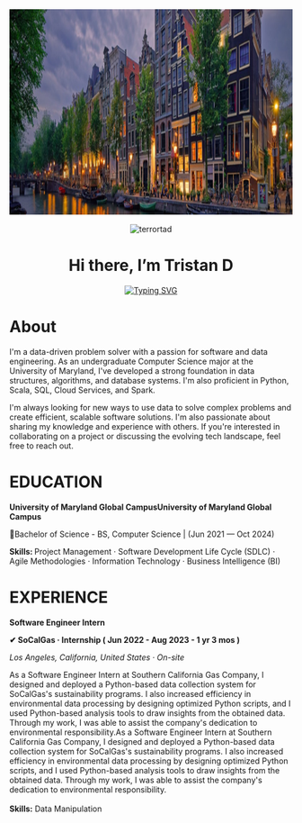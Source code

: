 <img style="height:365px;width:100%" src="https://github.com/terrortad/terrortad/blob/main/Banner.jpg?raw=true" type="image">


<p align="center"> <img src="https://komarev.com/ghpvc/?username=terrortad&label=Profile%20views&color=0e75b6&style=flat" alt="terrortad" /> </p>


<div align="center">
    <h1> Hi there, I’m Tristan D <a href="https://www.linkedin.com/in/tad-mono/"></h1>
  </div>

<p align="center">
<a href="https://git.io/typing-svg"><img src="https://readme-typing-svg.herokuapp.com?font=Fira+Code&pause=1000&width=435&lines=A+Data+Driven+Problem+Solver.;With+A+Passion+For+Data+Engineering;Motivated+self-starter;" alt="Typing SVG" /></a> 
</p>
  
# About

<p> I'm a data-driven problem solver with a passion for software and data engineering. As an undergraduate Computer Science major at the University of Maryland, I've developed a strong foundation in data structures, algorithms, and database systems. I'm also proficient in Python, Scala, SQL, Cloud Services, and Spark.

I'm always looking for new ways to use data to solve complex problems and create efficient, scalable software solutions. I'm also passionate about sharing my knowledge and experience with others. If you're interested in collaborating on a project or discussing the evolving tech landscape, feel free to reach out.  </p>

# EDUCATION
<p><b>University of Maryland Global CampusUniversity of Maryland Global Campus </b> </p> 
<p>🥇Bachelor of Science - BS, Computer Science | (Jun 2021 — Oct 2024)</p>
<p><b>Skills: </b>Project Management · Software Development Life Cycle (SDLC) · Agile Methodologies · Information Technology · Business Intelligence (BI) </p>

# EXPERIENCE

<p><b> Software Engineer Intern </b> </p> 

<p><b>✔ SoCalGas · Internship  ( Jun 2022 - Aug 2023 - 1 yr 3 mos ) </b>
<br><p><i>Los Angeles, California, United States · On-site </i> <br>

As a Software Engineer Intern at Southern California Gas Company, I designed and deployed a Python-based data collection system for SoCalGas's sustainability programs. I also increased efficiency in environmental data processing by designing optimized Python scripts, and I used Python-based analysis tools to draw insights from the obtained data. Through my work, I was able to assist the company's dedication to environmental responsibility.As a Software Engineer Intern at Southern California Gas Company, I designed and deployed a Python-based data collection system for SoCalGas's sustainability programs. I also increased efficiency in environmental data processing by designing optimized Python scripts, and I used Python-based analysis tools to draw insights from the obtained data. Through my work, I was able to assist the company's dedication to environmental responsibility. <br>
<br><b>Skills:</b> Data Manipulation
</p>





